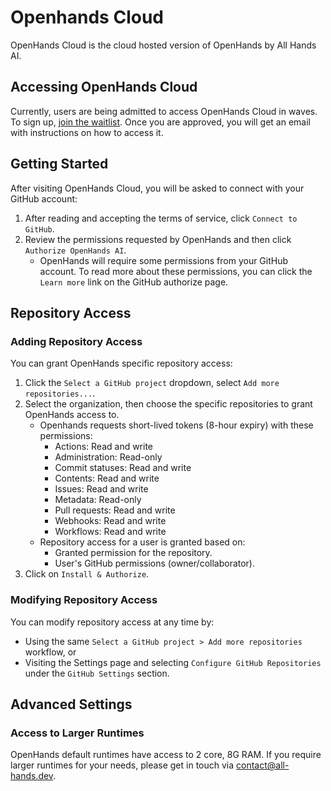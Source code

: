 # Openhands Cloud

OpenHands Cloud is the cloud hosted version of OpenHands by All Hands AI.

## Accessing OpenHands Cloud

Currently, users are being admitted to access OpenHands Cloud in waves. To sign up,
[join the waitlist](https://www.all-hands.dev/join-waitlist). Once you are approved, you will get an email with
instructions on how to access it.

## Getting Started

After visiting OpenHands Cloud, you will be asked to connect with your GitHub account:
1. After reading and accepting the terms of service, click `Connect to GitHub`.
2. Review the permissions requested by OpenHands and then click `Authorize OpenHands AI`.
   - OpenHands will require some permissions from your GitHub account. To read more about these permissions,
     you can click the `Learn more` link on the GitHub authorize page.

## Repository Access

### Adding Repository Access

You can grant OpenHands specific repository access:
1. Click the `Select a GitHub project` dropdown, select `Add more repositories...`.
2. Select the organization, then choose the specific repositories to grant OpenHands access to.
   - Openhands requests short-lived tokens (8-hour expiry) with these permissions:
     - Actions: Read and write
     - Administration: Read-only
     - Commit statuses: Read and write
     - Contents: Read and write
     - Issues: Read and write
     - Metadata: Read-only
     - Pull requests: Read and write
     - Webhooks: Read and write
     - Workflows: Read and write
   - Repository access for a user is granted based on:
     - Granted permission for the repository.
     - User's GitHub permissions (owner/collaborator).
3. Click on `Install & Authorize`.

### Modifying Repository Access

You can modify repository access at any time by:
* Using the same `Select a GitHub project > Add more repositories` workflow, or
* Visiting the Settings page and selecting `Configure GitHub Repositories` under the `GitHub Settings` section.

## Advanced Settings

### Access to Larger Runtimes

OpenHands default runtimes have access to 2 core, 8G RAM. If you require larger runtimes for your needs, please get
in touch via contact@all-hands.dev.
